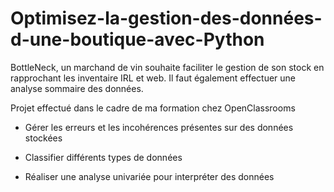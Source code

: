 # Optimisez-la-gestion-des-données-d-une-boutique-avec-Python

BottleNeck, un marchand de vin souhaite faciliter le gestion de son stock en rapprochant les inventaire IRL et web. Il faut également effectuer une analyse sommaire des données.

Projet effectué dans le cadre de ma formation chez OpenClassrooms

- Gérer les erreurs et les incohérences présentes sur des données stockées

- Classifier différents types de données

- Réaliser une analyse univariée pour interpréter des données
